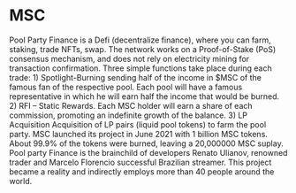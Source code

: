 # MSC
Pool Party Finance is a Defi (decentralize finance), where you can farm, staking, trade NFTs, swap. The network works on a Proof-of-Stake (PoS) consensus mechanism, and does not rely on electricity mining for transaction confirmation. Three simple functions take place during each trade: 1) Spotlight-Burning sending half of the income in $MSC of the famous fan of the respective pool.  Each pool will have a famous representative in which he will earn half the income that would be burned. 2) RFI – Static Rewards. Each MSC holder will earn a share of each commission, promoting an indefinite growth of the balance. 3) LP Acquisition Acquisition of LP pairs (liquid pool tokens) to farm the pool party. MSC launched its project in June 2021 with 1 billion MSC tokens. About 99.9% of the tokens were burned, leaving a 20,000000 MSC suplay. Pool party Finance is the brainchild of developers Renato Ulianov, renowned trader and Marcelo Florencio successful Brazilian streamer. This project became a reality and indirectly employs more than 40 people around the world.
